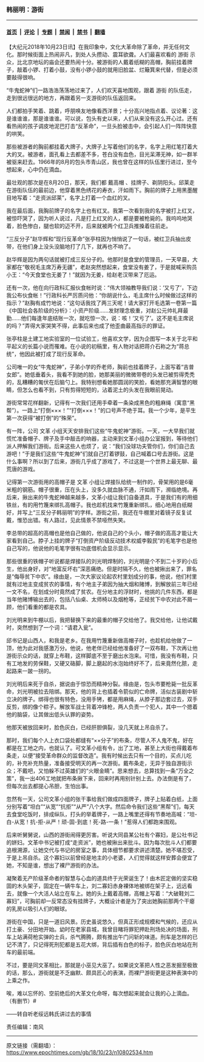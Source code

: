 ### 韩丽明：游街

---

#### [首页](../../../..?n10802534) &nbsp;|&nbsp; [评论](../../../../../epoch-comment?n10802534) &nbsp;|&nbsp; [专题](../../../../../epoch-special?n10802534) &nbsp;|&nbsp; [禁闻](../../../../../epoch-news?n10802534) &nbsp;|&nbsp; [禁书](../../../../../books?n10802534) &nbsp;|&nbsp; [翻墙](https://github.com/gfw-breaker/nogfw/blob/master/README.md?n10802534)


<div class="post_content" id="artbody" itemprop="articleBody">
 <!-- article content begin -->
 <p>
  【大纪元2018年10月23日讯】在我印象中，文化大革命除了革命，并无任何文化。那时候街面上热闹非凡，到处人头攒动、震耳欲聋。人们最喜欢看的
  <ok href="https://www.epochtimes.com/gb/tag/%E6%B8%B8%E8%A1%97.html">
   游街
  </ok>
  示众，比北京地坛的庙会还要热闹十分。被游街的人戴着纸糊的高帽，胸前挂着牌子，敲着小锣、打着小鼓，没有小锣小鼓的就用旧脸盆、烂簸箕来代替，但是必须要敲得很响。
 </p>
 <p>
  “牛鬼蛇神”们一路浩浩荡荡地过来了，人们欢天喜地围观，跟着
  <ok href="https://www.epochtimes.com/gb/tag/%E6%B8%B8%E8%A1%97.html">
   游街
  </ok>
  的队伍走，走到很远很远的地方，再跟着另一支游街的队伍返回来。
 </p>
 <p>
  人们都拍手笑着、跳着，呼朋唤友地像看西洋景；十分高兴地指点着、议论著：这是谁谁谁，那是谁谁谁。可以说，包头有史以来，人们从来没有这么开心过。还有看热闹的孩子调皮地泥巴打击“反革命”，一旦头脸被击中，会引起人们一阵阵快意的哄笑。
 </p>
 <p>
  那些被游者的胸前都挂着大牌子，大牌子上写着他们的名字，名字上用红笔打着大大的叉。被游者，面孔看上去都差不多，苍白没有血色，目光呆滞无神，如一群羊被驱来赶去。1966年的8月的包头市青山区，我也曾在这样的队伍里行进过，至今想起来，心中仍在滴血。
 </p>
 <p>
  最壮观的那次是在8月20日，那天，我们都
  <ok href="https://www.epochtimes.com/gb/tag/%E6%88%B4%E9%AB%98%E5%B8%BD.html">
   戴高帽
  </ok>
  、挂牌子、剃阴阳头。邱莱走在游街队伍的最前边，他穿着黑色绣花的寿衣，汗如雨下。胸前的牌子上用黑墨醒目地写着：“走资派邱莱”，名字上打着一个血红的叉。
 </p>
 <p>
  我在最后面，我胸前牌子的名字上也有红叉。我第一次看到我的名字被打上红叉，被惊吓哭了，因为听人说过，凡是打上红叉的人，都是要被枪毙的。我呜呜地哭着，脸色惨白，腿也软的迈不开，后来就被两个红卫兵推搡着往前走。
 </p>
 <p>
  “三反分子”赵华辉和“现行反革命”张亭柱因为悄悄说了一句话，被红卫兵抽出皮带，在他们身上没头没脑地打了几下，就再也不响了。
 </p>
 <p>
  赵华辉是因为两句话就被打成三反分子的。他那时是食堂的管理员，一天早晨，大家都在“敬祝毛主席万寿无疆”，老赵突然想起来，食堂没有姜了，于是就喊采购员小王：“今天食堂也无姜了！”就因为无姜，给赵老汉带来了厄运。
 </p>
 <p>
  还有一次，他在向行政科汇报伙食帐时说：“伟大领袖教导我们说：‘又亏了’，下边我公布伙食帐！”行政科长严厉质问他：“你胡说什么，毛主席什么时候做过这样的指示？”赵胸有成竹地说：“这句话我找了两三天呢！请大家打开毛选第一卷第一篇《中国社会各阶级的分析》：小资产阶级……发财理念极重，对赵公元帅礼拜最勤……他们每逢年底结账一次，就吃惊一次，说：咳！‘又亏了’。这不是毛主席说的吗？”弄得大家哭笑不得，此事后来也成了他歪曲最高指示的罪证。
 </p>
 <p>
  张亭柱是土建工地实验室的一位试验工，他喜欢文学，因为企图写一本关于北平和平起义的长篇小说而罹难。在小说的初稿里，有人物对话把蒋介石称之为“蒋总统”，他因此被打成了现行反革命。
 </p>
 <p>
  公司唯一的女“牛鬼蛇神”，子弟小学的乔老师，胸前也挂着牌子，上面写着“吉普女郎”。她低垂着头，我看不到她的脸，她那美丽的微微带卷的头发已被剪得秃秃的，乱糟糟的匍伏在后脑勺上。我特别想看她那圆润的笑脸，看她那充满智慧的眼睛，但怎么也看不到，只有剪得短短的，沾着泥土的头发在我眼前晃动。
 </p>
 <p>
  游街常常花样翻新，记得有一次我们还用手牵着一条染成黑色的粗麻绳（寓意“黑帮”）。一路上“打倒×××！”“打倒×××！”的口号声不绝于耳。我一个少年，是平生第一次获得“被打倒”的“殊荣”。
 </p>
 <p>
  有一阵，公司
  <ok href="https://www.epochtimes.com/gb/tag/%E6%96%87%E9%9D%A9.html">
   文革
  </ok>
  小组天天安排我们这些“牛鬼蛇神”游街。一天，一大早我们就慌忙准备帽子、牌子及手中敲击的响器，主动来到文革小组办公室报到，等待他们派人押解我们游街。后来这些人也烦了，说：“我们没球功夫管你们，你们自己去游吧！”于是我们这些“牛鬼蛇神”们就自己打着锣鼓，自己喊着口号去游街。这是什么事啊？所以到了后来，游街几乎成了游戏了，不过这是一个世界上最无聊、最荒唐的游戏。
 </p>
 <p>
  记得第一次游街用的高帽子是
  <ok href="https://www.epochtimes.com/gb/tag/%E6%96%87%E9%9D%A9.html">
   文革
  </ok>
  小组让焊接队给统一制作的，骨架用的是6毫米粗的钢筋。帽子很重，压在头上，没多久就血脉不通，汗如雨下，濒临绝境。再后来，揪出来的牛鬼蛇神越来越多，文革小组让我们自备道具，于是我们有的用细铁丝，有的用竹篾来绑扎高帽子。我也趁机找来竹篾重新绑扎，细心地用白纸糊好，并写上“三反分子韩丽明”的字样。游街之前，我还在牛棚里对着镜子反复试戴，惟恐出错。有人路过，见此情景不禁哑然失笑。
 </p>
 <p>
  李总带的超高的高帽也是他自己做的，他说自己的个头小，帽子做的高高才能让大家看到自己。脖子上挂的牌子“打倒资产阶级反动技术权威李毅民”的毛笔字也是他自己写的，他说他的毛笔字很有功底借机会显示显示。
 </p>
 <p>
  那些很重的铁帽子听说都是焊接队的刘光明焊制的，刘光明是个不到二十岁的小后生，他出身好，对“地富反坏右”深恶痛绝。但是时隔不久，他也被揪出来了，罪名是“侮辱贫下中农”。缘由是，一次大家议论起农村里划成分的事，他说，他们村里就有过地主变成贫农的事情，有个地主子弟因为抽大烟和赌博，到解放前三年已经一文不名，在划成分时竟然成了贫农。在分地主的浮财时，他挑的几件东西，都是当年他赌博输出去的，包括八仙桌、太师椅以及烟枪等，正经贫下中农对此不屑一顾，他们看重的都是农具。
 </p>
 <p>
  刘光明来到牛棚以后，我把替换下来的最重的帽子交给他了。我交给他，让他试戴时，突然想到了一个词：“请君入瓮”。
 </p>
 <p>
  邱书记是山西人，和我是老乡。在我用竹篾重新做高帽子时，也趁机给他做了一顶，他为此对我感激万分。他说，他老伴已经给他准备好了一双布鞋，下次再让他游街示众的话，就穿上布鞋，这样脚底不至于磨出水泡来。可惜，我没有布鞋，只有工地发的劳保鞋，又硬又硌脚，脚上磨起的水泡始终好不了，后来竟然化脓，走起路来一跛一拐的。
 </p>
 <p>
  刘光明后来死于自杀，据说由于惊恐而精神分裂。缘由是，包头市要枪毙一批反革命，刘光明被拉去陪绑。那天，他的背上也插着令箭似的亡命牌，活似古装剧中斩立决的牌子。绑得也很有特色，没用手铐，都是用麻绳，从脖子那边套过去，双手反剪，绑的像个粽子。解放军战士背着冲锋枪，两人负责一个犯人，其中一个摁着他的脑袋，让其做出低头认罪的姿势。
 </p>
 <p>
  他那天被放回来时，脸色灰白，已经肝胆俱裂，没几天就上吊自杀了。
 </p>
 <p>
  那时，我们每个人上衣口袋处都缝有“××分子”的布条，尽管人不人鬼不鬼，好在都是在工地之内，也就认了。可文革小组有令，出了工地，甚至上大街也得戴着布条走，以便“接受革命群众的监督改造”。我有时候出去只有一个目的，买点儿吃的，补充补充热量，准备接受明天的再一次游街。戴布条走，无异于独自游街示众；不戴吧，又怕躲不过英雄们的“火眼金睛”。思来想去，总算找到一条“万全之策”，我一出406工地就把布条揪下来，回来时再用别针别上去。办法倒是有了，但每次出去都提心吊胆，生怕出事。
 </p>
 <p>
  忽然有一天，公司文革小组的张干事给我们做成四面牌子，牌子上贴着白纸，上面分别写着“坦白”“从宽”“抗拒”“从严”八个大字。然后命令我们这些“黑帮”们，每天去食堂吃饭时，排成纵队，打头的举着牌子，一路上嘴里还得有节奏地高喊：“坦-白-从宽！抗-拒-从严！顽-固-到底！死-路-一条！”惹得人们都跑来围观。
 </p>
 <p>
  后来听舅舅说，山西的游街闹得更厉害。听说大同县某公社有个寡妇，是公社书记的姘妇。文革中书记被打成“走资派”，她也被揪出来批斗。因为每次批斗人们都要追根溯源，让她交代与书记的房室之事，具体细节都要求讲述清楚。她不堪忍受，于是上吊自杀。这个寡妇以前曾经是地主的小老婆，人们觉得就这样安葬会便宜了她，不知是谁，想出了裸尸游街的办法。
 </p>
 <p>
  凝聚着无产阶级革命者的智慧与心血的道具终于光荣诞生了！由木匠定做的坚实稳固的木头架子，固定在一辆牛车上，刘二寡妇赤身裸体地被绑在架子上，远远看去，就像一个大活人站立在车上。她的头上戴着高帽，高帽上写着：“大破鞋刘二寡妇”，可胸前却一反常态没有挂牌子，大概设计者是为了突出她胸前那两个干瘪的乳房以吸引人们的眼球。
 </p>
 <p>
  游街在中国，只是一道旧风景。历史虽说悠久，但真正形成规模和气候的，还应从打土豪、分田地开始。幼时在老家县城，我曾目睹将罪犯押赴刑场处决的场面，刑车上站满荷枪实弹的士兵，杀气腾腾，颇有推出午门问斩的味道。刑车是怎样的已记不清了，只记得死刑犯都是五花大绑，背后插有白色的标子，脸色灰白地站在刑车的最前端。
 </p>
 <p>
  不过，要是同文革相比，那就是小巫见大巫了。如果说文革把人性之恶发掘至极致的话，那么，游街就是不乏幽默、颇具匠心的表演，而裸尸游街更是这种表演中的上乘之作。
 </p>
 <p>
  唉，难以忘怀的、空前绝后的大革文化命呀，每次想起来就会让我的心上滴血。（有删节）#
 </p>
 <p>
  ——转自听老绥远韩氏讲过去的事情
 </p>
 <p>
  责任编辑：南风
 </p>
 <!-- article content end -->
 <div id="below_article_ad">
 </div>
</div>


---

原文链接（需翻墙）：https://www.epochtimes.com/gb/18/10/23/n10802534.htm